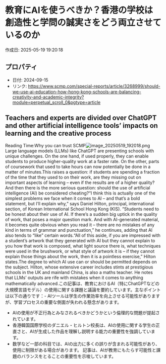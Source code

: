 # 教育にAIを使うべきか？香港の学校は創造性と学問の誠実さをどう両立させているのか

作成日: 2025-05-19 19:20:18

## プロパティ

- 日付: 2024-09-15
- リンク: https://www.scmp.com/special-reports/article/3268999/should-we-use-ai-education-how-hong-kong-schools-are-balancing-creativity-and-academic-integrity?module=perpetual_scroll_0&pgtype=article

## Teachers and experts are divided over ChatGPT and other artificial intelligence tools’ impacts on learning and the creative process
Reading Time:Why you can trust SCMP![image_20250519_192018.png](../assets/image_20250519_192018.png)
Large language models (LLMs) like ChatGPT are presenting schools with unique challenges. On the one hand, if used properly, they can enable students to produce higher-quality work at a faster rate. On the other, parts of coursework that used to take hours can now potentially be done in a matter of minutes.This raises a question: if students are spending a fraction of the time that they used to on their work, are they missing out on important aspects of learning – even if the results are of a higher quality? And then there is the more serious question: should the use of artificial intelligence (AI) be considered cheating?“I think this is actually one of the simplest problems we face when it comes to AI – and that’s a bold statement, but I’ll explain why,” says Daniel Hilton, principal, international section, of Korean International School Hong Kong (KIS). “Students need to be honest about their use of AI. If there’s a sudden big uptick in the quality of work, that poses a major question mark. And with AI-generated material, it becomes quite obvious when you read it – there are no mistakes of any kind in terms of grammar and punctuation,” he continues, adding that AI also tends to “like” certain words.“All of this aside, if you are impressed with a student’s artwork that they generated with AI but they cannot explain to you how that work is composed, what light source there is, what techniques were used in the brushwork, or what style of artwork it is – if they cannot explain those things about the work, then it is a pointless exercise,” Hilton states.The degree to which AI use can or should be permitted depends on the subject. Hilton, whose extensive career includes stints at prestigious schools in the UK and mainland China, is also a maths teacher. He notes that LLMs’ outputs are rife with mistakes when it comes to anything mathematically advanced.この記事は、教育におけるAI（特にChatGPTなどの大規模言語モデル）の使用に関する課題と議論を要約しています。主なポイントは以下の通りです：- AIツールは学生の作業効率を向上させる可能性がありますが、学習プロセスの重要な側面が失われる懸念があります。
- AIの使用が不正行為とみなされるべきかどうかという倫理的な問題が提起されています。
- 香港韓国国際学校のダニエル・ヒルトン校長は、AIの使用に関する学生の正直さと、AIが生成した作品を理解し説明する能力の重要性を強調しています。
- 数学など一部の科目では、AIの出力に多くの誤りが含まれる可能性があり、使用に制限がある場合があります。
記事は、AIが教育にもたらす可能性と課題のバランスをとることの重要性を示唆しています。